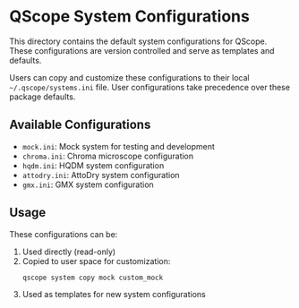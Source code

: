 # QScope System Configurations

This directory contains the default system configurations for QScope.
These configurations are version controlled and serve as templates and defaults.

Users can copy and customize these configurations to their local `~/.qscope/systems.ini` file.
User configurations take precedence over these package defaults.

## Available Configurations

- `mock.ini`: Mock system for testing and development
- `chroma.ini`: Chroma microscope configuration
- `hqdm.ini`: HQDM system configuration
- `attodry.ini`: AttoDry system configuration
- `gmx.ini`: GMX system configuration

## Usage

These configurations can be:
1. Used directly (read-only)
2. Copied to user space for customization:
   ```bash
   qscope system copy mock custom_mock
   ```
3. Used as templates for new system configurations
